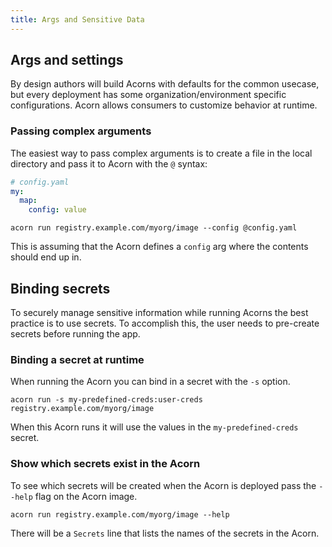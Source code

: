 ```yaml
---
title: Args and Sensitive Data
---
```


## Args and settings

By design authors will build Acorns with defaults for the common usecase, but every deployment has some organization/environment specific configurations. Acorn allows consumers to customize behavior at runtime.

### Passing complex arguments

The easiest way to pass complex arguments is to create a file in the local directory and pass it to Acorn with the `@` syntax:

```yaml
# config.yaml
my:
  map:
    config: value
```

`acorn run registry.example.com/myorg/image --config @config.yaml`

This is assuming that the Acorn defines a `config` arg where the contents should end up in.

## Binding secrets

To securely manage sensitive information while running Acorns the best practice is to use secrets. To accomplish this, the user needs to pre-create secrets before running the app.

### Binding a secret at runtime

When running the Acorn you can bind in a secret with the `-s` option.

`acorn run -s my-predefined-creds:user-creds registry.example.com/myorg/image`

When this Acorn runs it will use the values in the `my-predefined-creds` secret.

### Show which secrets exist in the Acorn

To see which secrets will be created when the Acorn is deployed pass the `--help` flag on the Acorn image.

`acorn run registry.example.com/myorg/image --help`

There will be a `Secrets` line that lists the names of the secrets in the Acorn.
